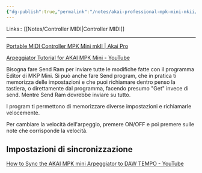 ```yaml
---
{"dg-publish":true,"permalink":"/notes/akai-professional-mpk-mini-mkii/"}
---
```


Links:: [[Notes/Controller MIDI\|Controller MIDI]]

---

[Portable MIDI Controller MPK Mini mkII | Akai Pro](https://www.akaipro.com/mpk-mini-mkii)

[Arpeggiator Tutorial for AKAI MPK Mini - YouTube](https://www.youtube.com/watch?v=4KdM60YtpSQ)

Bisogna fare Send Ram per inviare tutte le modifiche fatte con il programma Editor di MKP Mini. Si può anche fare Send program, che in pratica ti memorizza delle impostazioni e che puoi richiamare dentro penso la tastiera, o direttamente dal programma, facendo presumo "Get" invece di send. Mentre Send Ram dovrebbe inviare su tutto. 

I program ti permettono di memorizzare diverse impostazioni e richiamarle velocemente. 

Per cambiare la velocità dell'arpeggio, premere ON/OFF e poi premere sulle note che corrisponde la velocità.

## Impostazioni di sincronizzazione

[How to Sync the AKAI MPK mini Arpeggiator to DAW TEMPO - YouTube](https://www.youtube.com/watch?v=kUc_YppMX1o)



